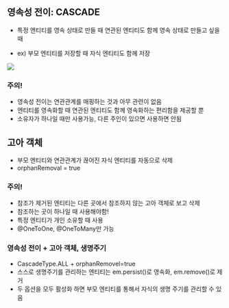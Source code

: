 ## 영속성 전이: CASCADE
- 특정 엔티티를 영속 상태로 만들 때 연관된 엔티티도 함께 영속 상태로 만들고 싶을 때

- ex) 부모 엔티티를 저장할 때 자식 엔티티도 함께 저장

![](https://images.velog.io/images/mohai2618/post/1795dee2-89d0-458d-8f3b-cec4977f5a66/image.png)

### 주의!
- 영속성 전이는 연관관계를 매핑하는 것과 아무 관련이 없음
- 엔티티를 영속화할 때 연관된 엔티티도 함께 영속화하는 편리함을 제공할 뿐
- 소유자가 하나일 때만 사용가능, 다른 주인이 있으면 사용하면 안됨

## 고아 객체

- 부모 엔티티와 연관관계가 끊어진 자식 엔티티를 자동으로 삭제
- orphanRemoval = true

### 주의!
- 참조가 제거된 엔티티는 다른 곳에서 참조하지 않는 고아 객체로 보고 삭제
- 참조하는 곳이 하나일 때 사용해야함!
- 특정 엔티티가 개인 소유할 때 사용
- @OneToOne, @OneToMany만 가능

### 영속성 전이 + 고아 객체, 생명주기
- CascadeType.ALL + orphanRemovel=true
- 스스로 생명주기를 관리하는 엔티티는 em.persist()로 영속화, 
em.remove()로 제거
- 두 옵션을 모두 활성화 하면 부모 엔티티를 통해서 자식의 생명
주기를 관리할 수 있음
